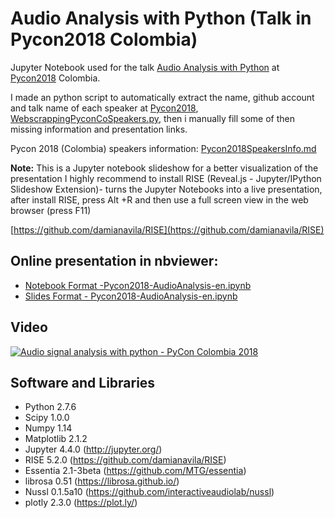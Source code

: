 # Audio Analysis with Python (Talk in Pycon2018 Colombia)

Jupyter Notebook used for the talk [Audio Analysis with Python](https://2018.pycon.co/speakers/jose-ricardo-zapata/) at [Pycon2018](https://2018.pycon.co/) Colombia.

I made an python script to automatically extract the name, github account and
 talk name of each speaker at [Pycon2018](https://2018.pycon.co/), [WebscrappingPyconCoSpeakers.py](WebscrappingPyconCoSpeakers.py),
 then i manually fill some of then missing information and presentation links.

Pycon 2018 (Colombia) speakers information: [Pycon2018SpeakersInfo.md](Pycon2018SpeakersInfo.md)

**Note:** This is a Jupyter notebook slideshow for a better visualization of the
 presentation I highly recommend to install RISE (Reveal.js - Jupyter/IPython
   Slideshow Extension)- turns the Jupyter Notebooks into a live presentation,
   after install RISE, press Alt +R and then use a full screen view in the web
   browser (press F11)

[https://github.com/damianavila/RISE](https://github.com/damianavila/RISE)


## Online presentation in nbviewer:

- [Notebook Format -Pycon2018-AudioAnalysis-en.ipynb](http://nbviewer.jupyter.org/github/JoseRZapata/Pycon2018Colombia/blob/master/Pycon2018-AudioAnalysis-en.ipynb)
- [Slides Format - Pycon2018-AudioAnalysis-en.ipynb](http://nbviewer.jupyter.org/format/slides/github/JoseRZapata/Pycon2018Colombia/blob/master/Pycon2018-AudioAnalysis-en.ipynb)

## Video

[![Audio signal analysis with python - PyCon Colombia 2018](http://img.youtube.com/vi/zu63_q7x8b0/0.jpg)](http://www.youtube.com/watch?v=zu63_q7x8b0)

## Software and Libraries

- Python 2.7.6
- Scipy 1.0.0
- Numpy 1.14
- Matplotlib 2.1.2
- Jupyter 4.4.0 (http://jupyter.org/)
- RISE 5.2.0 (https://github.com/damianavila/RISE)
- Essentia 2.1-3beta (https://github.com/MTG/essentia)
- librosa 0.51  (https://librosa.github.io/)
- Nussl 0.1.5a10 (https://github.com/interactiveaudiolab/nussl)
- plotly 2.3.0 (https://plot.ly/)
